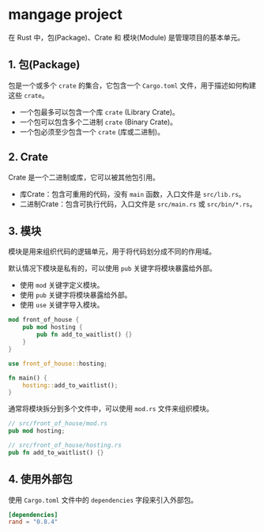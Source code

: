 # mangage project

在 Rust 中，包(Package)、Crate 和 模块(Module) 是管理项目的基本单元。

## 1. 包(Package)

包是一个或多个 `crate` 的集合，它包含一个 `Cargo.toml` 文件，用于描述如何构建这些 `crate`。

- 一个包最多可以包含一个库 `crate` (Library Crate)。
- 一个包可以包含多个二进制 `crate` (Binary Crate)。
- 一个包必须至少包含一个 `crate` (库或二进制)。

## 2. Crate

Crate 是一个二进制或库，它可以被其他包引用。

- 库Crate：包含可重用的代码，没有 `main` 函数，入口文件是 `src/lib.rs`。
- 二进制Crate：包含可执行代码，入口文件是 `src/main.rs` 或 `src/bin/*.rs`。

## 3. 模块

模块是用来组织代码的逻辑单元，用于将代码划分成不同的作用域。

默认情况下模块是私有的，可以使用 `pub` 关键字将模块暴露给外部。

- 使用 `mod` 关键字定义模块。
- 使用 `pub` 关键字将模块暴露给外部。
- 使用 `use` 关键字导入模块。

```rust
mod front_of_house {
    pub mod hosting {
        pub fn add_to_waitlist() {}
    }
}

use front_of_house::hosting;

fn main() {
    hosting::add_to_waitlist();
}
```

通常将模块拆分到多个文件中，可以使用 `mod.rs` 文件来组织模块。

```rust
// src/front_of_house/mod.rs
pub mod hosting;

// src/front_of_house/hosting.rs
pub fn add_to_waitlist() {}
```

## 4. 使用外部包

使用 `Cargo.toml` 文件中的 `dependencies` 字段来引入外部包。

```toml
[dependencies]
rand = "0.8.4"
```
